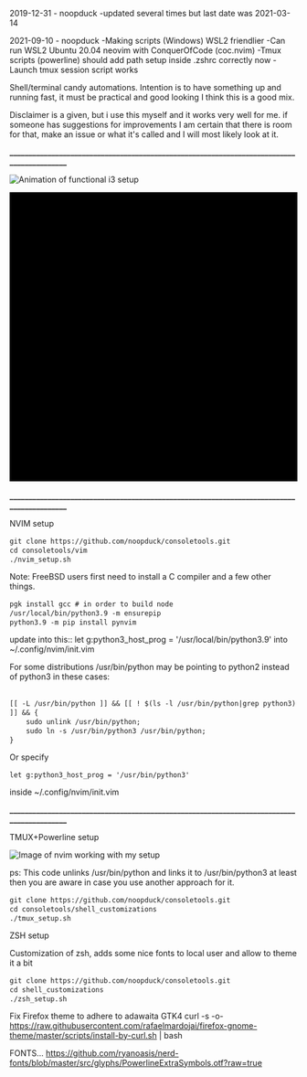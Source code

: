 2019-12-31 - noopduck
-updated several times but last date was 2021-03-14

2021-09-10 - noopduck
-Making scripts (Windows) WSL2 friendlier
-Can run WSL2 Ubuntu 20.04 neovim with ConquerOfCode (coc.nvim)
-Tmux scripts (powerline) should add path setup inside .zshrc correctly now
-Launch tmux session script works



Shell/terminal candy automations.
Intention is to have something up and running fast, it must be practical and good looking
I think this is a good mix.

Disclaimer is a given, but i use this myself and it works very well for me.
if someone has suggestions for improvements I am certain that there is room for that,
make an issue or what it's called and I will most likely look at it.

**__________________________________________________________________________________________**

![Animation of functional i3 setup](https://raw.githubusercontent.com/noopduck/consoletools/master/consoletools.gif)

![Image of nvim working with my setup](https://raw.githubusercontent.com/noopduck/consoletools/master/nvim.gif)

**__________________________________________________________________________________________**

NVIM setup

```shell
git clone https://github.com/noopduck/consoletools.git
cd consoletools/vim
./nvim_setup.sh
```

Note: FreeBSD users first need to install a C compiler and a few other things.
```shell
pgk install gcc # in order to build node
/usr/local/bin/python3.9 -m ensurepip
python3.9 -m pip install pynvim

```
update into this::
let g:python3_host_prog = '/usr/local/bin/python3.9'
into ~/.config/nvim/init.vim

For some distributions /usr/bin/python may be pointing to python2 instead of python3 in these cases:

```shell

[[ -L /usr/bin/python ]] && [[ ! $(ls -l /usr/bin/python|grep python3) ]] && { 
    sudo unlink /usr/bin/python;
    sudo ln -s /usr/bin/python3 /usr/bin/python;
}
```

Or specify

```shell
let g:python3_host_prog = '/usr/bin/python3'
```
inside ~/.config/nvim/init.vim

**__________________________________________________________________________________________**

TMUX+Powerline setup 

![Image of nvim working with my setup](https://raw.githubusercontent.com/noopduck/consoletools/master/shell_customizations/tmux-powerline.png)

ps: This code unlinks /usr/bin/python and links it to /usr/bin/python3
at least then you are aware in case you use another approach for it.

```shell
git clone https://github.com/noopduck/consoletools.git
cd consoletools/shell_customizations
./tmux_setup.sh
```

ZSH setup

Customization of zsh, adds some nice fonts to local user and allow to theme it a bit

```shell
git clone https://github.com/noopduck/consoletools.git
cd shell_customizations
./zsh_setup.sh
```

Fix Firefox theme to adhere to adawaita GTK4
curl -s -o- https://raw.githubusercontent.com/rafaelmardojai/firefox-gnome-theme/master/scripts/install-by-curl.sh | bash

FONTS...
https://github.com/ryanoasis/nerd-fonts/blob/master/src/glyphs/PowerlineExtraSymbols.otf?raw=true
